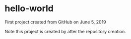 # hello-world
First project created from GitHub on June 5, 2019

Note this project is created by after the repository creation.

